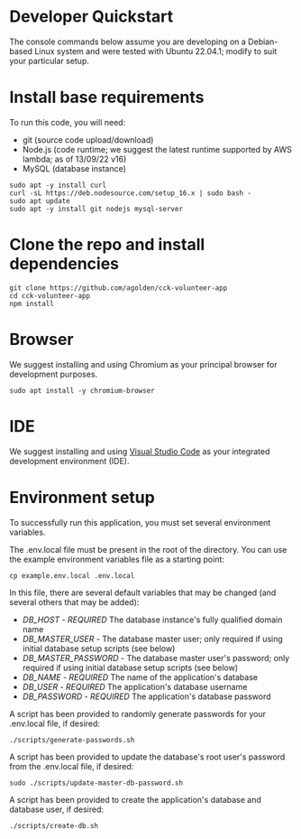 # Developer Quickstart

The console commands below assume you are developing on a Debian-based Linux system and were tested with Ubuntu 22.04.1; modify to suit your particular setup.

# Install base requirements
To run this code, you will need:

* git (source code upload/download)
* Node.js (code runtime; we suggest the latest runtime supported by AWS lambda; as of 13/09/22 v16)
* MySQL (database instance)

```console
sudo apt -y install curl
curl -sL https://deb.nodesource.com/setup_16.x | sudo bash -
sudo apt update
sudo apt -y install git nodejs mysql-server
```

# Clone the repo and install dependencies

```console
git clone https://github.com/agolden/cck-volunteer-app
cd cck-volunteer-app
npm install
```

# Browser

We suggest installing and using Chromium as your principal browser for development purposes.

```console
sudo apt install -y chromium-browser
```

# IDE

We suggest installing and using [Visual Studio Code](https://code.visualstudio.com/download) as your integrated development environment (IDE).

# Environment setup

To successfully run this application, you must set several environment variables.

The .env.local file must be present in the root of the directory. You can use the example environment variables file as a starting point:

```console
cp example.env.local .env.local
```

In this file, there are several default variables that may be changed (and several others that may be added):

* *DB_HOST* - *REQUIRED* The database instance's fully qualified domain name
* *DB_MASTER_USER* - The database master user; only required if using initial database setup scripts (see below)
* *DB_MASTER_PASSWORD* - The database master user's password; only required if using initial database setup scripts (see below)
* *DB_NAME* - *REQUIRED* The name of the application's database
* *DB_USER* - *REQUIRED* The application's database username
* *DB_PASSWORD* - *REQUIRED* The application's database password

A script has been provided to randomly generate passwords for your .env.local file, if desired:
```console
./scripts/generate-passwords.sh
```

A script has been provided to update the database's root user's password from the .env.local file, if desired:
```console
sudo ./scripts/update-master-db-password.sh
```

A script has been provided to create the application's database and database user, if desired:
```console
./scripts/create-db.sh
```